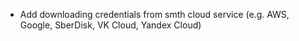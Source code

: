 * Add downloading credentials from smth cloud service (e.g. AWS, Google, SberDisk, VK Cloud, Yandex Cloud)
